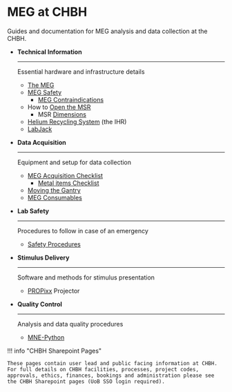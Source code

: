 # MEG at CHBH

Guides and documentation for MEG analysis and data collection at the CHBH.


<div class="grid cards" markdown>

-   **Technical Information**

    ---

    Essential hardware and infrastructure details

    - [The MEG](hardware/meg.md)
    - [MEG Safety](hardware/safety.md)
		- [MEG Contraindications](hardware/contraindications.md)
	- How to [Open the MSR](hardware/msr.md)
		- MSR [Dimensions](hardware/dimensions.md)
	- [Helium Recycling System](hardware/ihr.md) (the IHR)
	- [LabJack](hardware/meg-labjack.md)

-   **Data Acquisition**

    ---

    Equipment and setup for data collection

    - [MEG Acquisition Checklist](acquisition/meg-acquisition-checklist.md)
		- [Metal items Checklist](../../meg/pdfs/Metal_items_checklist.pdf)
	- [Moving the Gantry](acquisition/moving-the-gantry.md)
	- [MEG Consumables](acquisition/meg-consumables.md)

	
-	**Lab Safety**

	---
	
	Procedures to follow in case of an emergency
	
	- [Safety Procedures](labsafety/labsafety.md)
	

-   **Stimulus Delivery**

    ---

    Software and methods for stimulus presentation
	
	- [PROPixx](stimulus/propixx.md) Projector


-   **Quality Control**

    ---

    Analysis and data quality procedures

    - [MNE-Python](analysis/mne.md)

</div>

!!! info "CHBH Sharepoint Pages"

    These pages contain user lead and public facing information at CHBH. For full details on CHBH facilities, processes, project codes, approvals, ethics, finances, bookings and administration please see the CHBH Sharepoint pages (UoB SSO login required).
